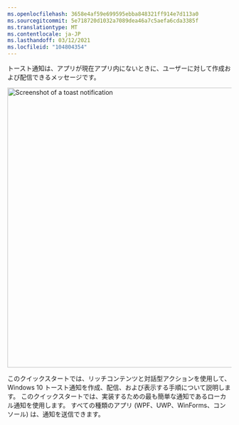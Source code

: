```yaml
---
ms.openlocfilehash: 3658e4af59e699595ebba848321ff914e7d113a0
ms.sourcegitcommit: 5e718720d1032a7089dea46a7c5aefa6cda3385f
ms.translationtype: MT
ms.contentlocale: ja-JP
ms.lasthandoff: 03/12/2021
ms.locfileid: "104804354"
---
```

トースト通知は、アプリが現在アプリ内にないときに、ユーザーに対して作成および配信できるメッセージです。

<img src="../images/toast-notification.png" width="628" alt="Screenshot of a toast notification"/>

このクイックスタートでは、リッチコンテンツと対話型アクションを使用して、Windows 10 トースト通知を作成、配信、および表示する手順について説明します。 このクイックスタートでは、実装するための最も簡単な通知であるローカル通知を使用します。 すべての種類のアプリ (WPF、UWP、WinForms、コンソール) は、通知を送信できます。